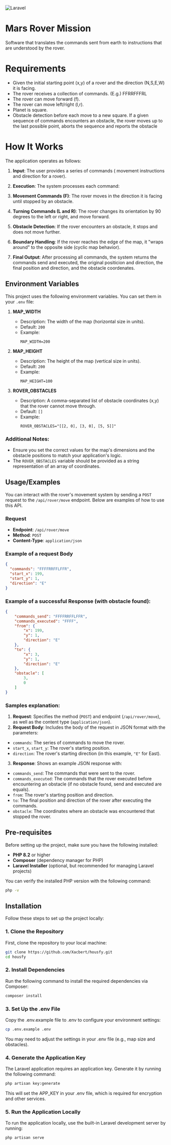
![Laravel](https://img.shields.io/badge/Laravel-FF2D20.svg?style=flat-square)

# Mars Rover Mission

Software that translates the commands sent from earth to instructions that are understood by the rover.

# Requirements
- Given the initial starting point (x,y) of a rover and the direction (N,S,E,W) it is facing.
- The rover receives a collection of commands. (E.g.) FFRRFFFRL
- The rover can move forward (f).
- The rover can move left/right (l,r).
- Planet is square.
- Obstacle detection before each move to a new square. If a given sequence of commands encounters an obstacle, the rover moves up to the last possible point, aborts the sequence and reports the obstacle

# How It Works
The application operates as follows:

1. __Input__: The user provides a series of commands ( movement instructions and direction for a rover).

2. __Execution__: The system processes each command:

3. __Movement Commands (F)__: The rover moves in the direction it is facing until stopped by an obstacle.

4. __Turning Commands (L and R)__: The rover changes its orientation by 90 degrees to the left or right, and move forward.

5. __Obstacle Detection__: If the rover encounters an obstacle, it stops and does not move further.

6. __Boundary Handling__: If the rover reaches the edge of the map, it "wraps around" to the opposite side (cyclic map behavior).

7. __Final Output__: After processing all commands, the system returns the commands send and executed, the original positicion and direction, the final position and direction, and the obstacle coordenates.

## Environment Variables

This project uses the following environment variables. You can set them in your `.env` file:

1. **MAP_WIDTH**  
   - Description: The width of the map (horizontal size in units).  
   - Default: `200`  
   - Example:
     ```plaintext
     MAP_WIDTH=200
     ```

2. **MAP_HEIGHT**  
   - Description: The height of the map (vertical size in units).  
   - Default: `200`  
   - Example:
     ```plaintext
     MAP_HEIGHT=100
     ```

3. **ROVER_OBSTACLES**  
   - Description: A comma-separated list of obstacle coordinates (x,y) that the rover cannot move through.  
   - Default: `[]`  
   - Example:
     ```plaintext
     ROVER_OBSTACLES="[[2, 0], [3, 0], [5, 5]]"
     ```

### Additional Notes:
- Ensure you set the correct values for the map's dimensions and the obstacle positions to match your application's logic.
- The `ROVER_OBSTACLES` variable should be provided as a string representation of an array of coordinates.


## Usage/Examples

You can interact with the rover's movement system by sending a `POST` request to the `/api/rover/move` endpoint. Below are examples of how to use this API.

### Request

- **Endpoint**: `/api/rover/move`
- **Method**: `POST`
- **Content-Type**: `application/json`

### Example of a request Body

```json
{
  "commands": "FFFFRRFFLFFR",
  "start_x": 199,
  "start_y": 1,
  "direction": "E"
}
```

### Example of a successful Response (with obstacle found):

```json
{
    "commands_send": "FFFFRRFFLFFR",
    "commands_executed": "FFFF",
    "from": {
        "x": 199,
        "y": 1,
        "direction": "E"
    },
    "to": {
        "x": 3,
        "y": 1,
        "direction": "E"
    },
    "obstacle": [
        3,
        0
    ]
}
```


### Samples explanation:

1. **Request**: Specifies the method (`POST`) and endpoint (`/api/rover/move`), as well as the content type (`application/json`).
2. **Request Body**: Includes the body of the request in JSON format with the parameters:
- `commands`: The series of commands to move the rover.
- `start_x`, `start_y`: The rover's starting position.
- `direction`: The rover's starting direction (in this example, `"E"` for East).
3. **Response**: Shows an example JSON response with:
- `commands_send`: The commands that were sent to the rover.
- `commands_executed`: The commands that the rover executed before encountering an obstacle (if no obstacle found, send and executed are equals).
- `from`: The rover's starting position and direction.
- `to`: The final position and direction of the rover after executing the commands.
- `obstacle`: The coordinates where an obstacle was encountered that stopped the rover.

## Pre-requisites

Before setting up the project, make sure you have the following installed:

- **PHP 8.2** or higher
- **Composer** (dependency manager for PHP)
- **Laravel Installer** (optional, but recommended for managing Laravel projects)

You can verify the installed PHP version with the following command:

```bash
php -v
```

## Installation

Follow these steps to set up the project locally:

### 1. Clone the Repository

First, clone the repository to your local machine:

```bash
git clone https://github.com/Xacbert/housfy.git
cd housfy
```

### 2. Install Dependencies

Run the following command to install the required dependencies via Composer:

```bash
composer install
```

### 3. Set Up the .env File
Copy the .env.example file to .env to configure your environment settings:

```bash
cp .env.example .env
```

You may need to adjust the settings in your .env file (e.g., map size and obstacles).

### 4. Generate the Application Key

The Laravel application requires an application key. Generate it by running the following command:

```bash
php artisan key:generate
```

This will set the APP_KEY in your .env file, which is required for encryption and other services.

### 5. Run the Application Locally

To run the application locally, use the built-in Laravel development server by running:

```bash
php artisan serve
```